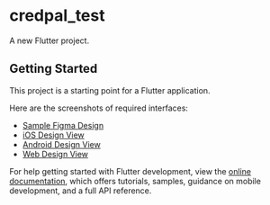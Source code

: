 # credpal_test

A new Flutter project.

## Getting Started

This project is a starting point for a Flutter application.

Here are the screenshots of required interfaces:

- [Sample Figma Design](https://www.figma.com/file/KZKDiLKAnm04rPAKMx350o/Untitled?node-id=1%3A434&mode=dev)
- [iOS Design View](/Users/mac/Documents/credpal_test/Simulator_screenshot.png)
- [Android Design View](/Users/mac/Documents/credpal_test/Screenshot_1706117699.png)
- [Web Design View](/Users/mac/Documents/credpal_test/Screenshot_Web.png)


For help getting started with Flutter development, view the
[online documentation](https://docs.flutter.dev/), which offers tutorials,
samples, guidance on mobile development, and a full API reference.
